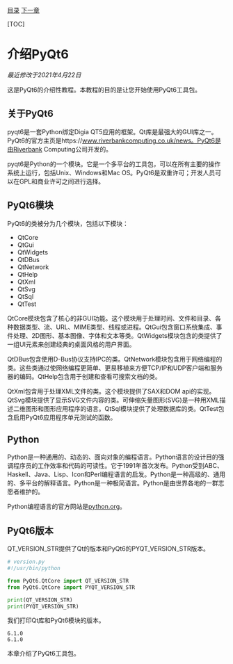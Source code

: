 [目录](https://github.com/LC-space/PyQt6-tutorial/blob/main/README.md) [下一章](https://github.com/LC-space/PyQt6-tutorial/blob/main/Date%20and%20time.md)

[TOC]

# 介绍PyQt6

*最近修改于2021年4月22日*

这是PyQt6的介绍性教程。本教程的目的是让您开始使用PyQt6工具包。

## 关于PyQt6

pyqt6是一套Python绑定Digia QT5应用的框架。Qt库是最强大的GUI库之一。PyQt6的官方主页是https://www.riverbankcomputing.co.uk/news。PyQt6是由Riverbank Computing公司开发的。

pyqt6是Python的一个模块。它是一个多平台的工具包，可以在所有主要的操作系统上运行，包括Unix、Windows和Mac OS。PyQt6是双重许可；开发人员可以在GPL和商业许可之间进行选择。

## PyQt6模块

PyQt6的类被分为几个模块，包括以下模块：

- QtCore
- QtGui
- QtWidgets
- QtDBus
- QtNetwork
- QtHelp
- QtXml
- QtSvg
- QtSql
- QtTest

QtCore模块包含了核心的非GUI功能。这个模块用于处理时间、文件和目录、各种数据类型、流、URL、MIME类型、线程或进程。QtGui包含窗口系统集成、事件处理、2D图形、基本图像、字体和文本等类。QtWidgets模块包含的类提供了一组UI元素来创建经典的桌面风格的用户界面。

QtDBus包含使用D-Bus协议支持IPC的类。QtNetwork模块包含用于网络编程的类。这些类通过使网络编程更简单、更易移植来方便TCP/IP和UDP客户端和服务器的编码。QtHelp包含用于创建和查看可搜索文档的类。

QtXml包含用于处理XML文件的类。这个模块提供了SAX和DOM api的实现。QtSvg模块提供了显示SVG文件内容的类。可伸缩矢量图形(SVG)是一种用XML描述二维图形和图形应用程序的语言。QtSql模块提供了处理数据库的类。QtTest包含启用PyQt6应用程序单元测试的函数。

## Python

Python是一种通用的、动态的、面向对象的编程语言。Python语言的设计目的强调程序员的工作效率和代码的可读性。它于1991年首次发布。Python受到ABC、Haskell、Java、Lisp、Icon和Perl编程语言的启发。Python是一种高级的、通用的、多平台的解释语言。Python是一种极简语言。Python是由世界各地的一群志愿者维护的。

Python编程语言的官方网站是[python.org](https://python.org/)。

## PyQt6版本

QT_VERSION_STR提供了Qt的版本和PyQt6的PYQT_VERSION_STR版本。

```Python
# version.py
#!/usr/bin/python

from PyQt6.QtCore import QT_VERSION_STR
from PyQt6.QtCore import PYQT_VERSION_STR

print(QT_VERSION_STR)
print(PYQT_VERSION_STR)
```

我们打印Qt库和PyQt6模块的版本。

```
6.1.0
6.1.0
```

本章介绍了PyQt6工具包。

